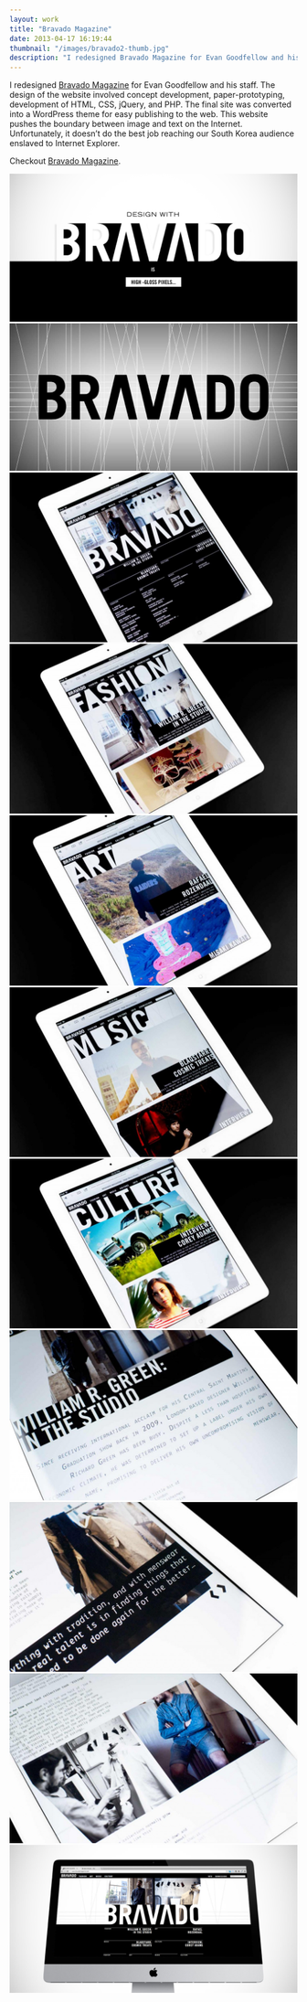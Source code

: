 ```yaml
---
layout: work
title: "Bravado Magazine"
date: 2013-04-17 16:19:44
thumbnail: "/images/bravado2-thumb.jpg"
description: "I redesigned Bravado Magazine for Evan Goodfellow and his staff. The design of the website involved concept development, paper-prototyping, development of HTML, CSS, jQuery, and PHP."
---
```

I redesigned <a href="http://www.bravadomagazine.com" title="Bravado Magazine" target="_blank">Bravado Magazine</a> for Evan Goodfellow and his staff. The design of the website involved concept development, paper-prototyping, development of HTML, CSS, jQuery, and PHP. The final site was converted into a WordPress theme for easy publishing to the web. This website pushes the boundary between image and text on the Internet. Unfortunately, it doesn’t do the best job reaching our South Korea audience enslaved to Internet Explorer.

Checkout <a href="http://www.bravadomagazine.com/" title="Bravado Magazine." target="_blank">Bravado Magazine</a>.

<img src="/images/bravado2.jpg" alt="Design With Bravado is High Gloss Pixels." />
<img src="/images/bravado3.jpg" alt="bravado3" />
<img src="/images/brav1-1024x604.jpg" alt="brav1-1024x604" />
<img src="/images/brav3-1024x604.jpg" alt="Fashion Page." />
<img src="/images/brav4-1024x604.jpg" alt="Art Category Page." />
<img src="/images/brav5-1024x604.jpg" alt="Music Category Page" />
<img src="/images/brav6-1024x604.jpg" alt="Culture Category Page" />
<img src="/images/brav7-1024x604.jpg" alt="Styling of lead paragraphs" />
<img src="/images/brav8-1024x604.jpg" alt="Galleries in articles." />
<img src="/images/brav9-1024x604.jpg" alt="brav9-1024x604" />
<img src="/images/bravado10.jpg" alt="Bravado Magazine." />